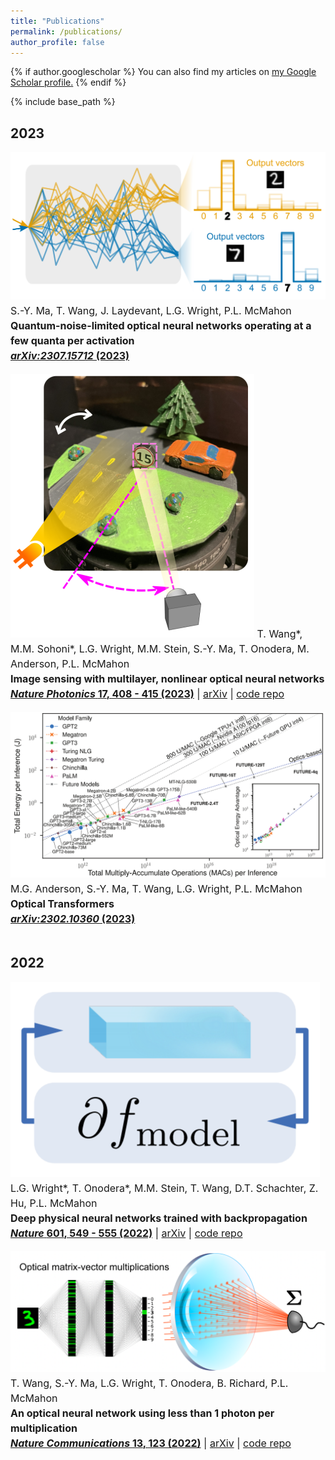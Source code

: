 ```yaml
---
title: "Publications"
permalink: /publications/
author_profile: false
---
```


{% if author.googlescholar %}
  You can also find my articles on <u><a href="{{author.googlescholar}}">my Google Scholar profile</a>.</u>
{% endif %}

{% include base_path %}

<section id="main" >
	<div class="inner">
		<h2>2023</h2>
			<div style="font-size:12pt;line-height:1.5;">
			<span class="image left" style="max-width:150px;">
				<img src="images/publications/2023_Ma.png" />
			</span>
			S.-Y. Ma, T. Wang, J. Laydevant, L.G. Wright, P.L. McMahon<br />
			<span style="font-weight:bold;">Quantum-noise-limited optical neural networks operating at a few quanta per activation</span><br/>
				<a href="https://arxiv.org/abs/2307.15712" style="font-weight:bold;"><i>arXiv:2307.15712</i> (2023)</a>
			</div><br clear="all" />
			<div style="font-size:12pt;line-height:1.5;">
				<span class="image left" style="max-width:50px;">
					<img src="../images/publications/2023_Wang.png" />
				</span>
				T. Wang*, M.M. Sohoni*, L.G. Wright, M.M. Stein, S.-Y. Ma, T. Onodera, M. Anderson, P.L. McMahon<br />
				<span style="font-weight:bold;">Image sensing with multilayer, nonlinear optical neural networks</span><br/>
				<a href="https://doi.org/10.1038/s41566-023-01170-8" style="font-weight:bold;"><i>Nature Photonics</i> <b>17</b>, 408 - 415 (2023)</a> | <a href="https://arxiv.org/abs/2207.14293">arXiv</a> | <a href="https://github.com/mcmahon-lab/Image-sensing-with-multilayer-nonlinear-optical-neural-networks">code repo</a>
			</div><br clear="all" />
			<div style="font-size:12pt;line-height:1.5;">
				<span class="image left" style="max-width:150px;">
					<img src="images/publications/2023_Anderson.png" />
				</span>
				M.G. Anderson, S.-Y. Ma, T. Wang, L.G. Wright, P.L. McMahon<br />
				<span style="font-weight:bold;">Optical Transformers</span><br/>
				<a href="https://arxiv.org/abs/2302.10360" style="font-weight:bold;"><i>arXiv:2302.10360</i> (2023)</a>
			</div><br clear="all" />
		<h2>2022</h2>
			<div style="font-size:12pt;line-height:1.5;">
				<span class="image left" style="max-width:150px;">
					<img src="images/publications/2022_Wright.png" />
				</span>
				L.G. Wright*, T. Onodera*, M.M. Stein, T. Wang, D.T. Schachter, Z. Hu, P.L. McMahon<br />
				<span style="font-weight:bold;">Deep physical neural networks trained with backpropagation</span><br/>
				<a href="https://doi.org/10.1038/s41586-021-04223-6" style="font-weight:bold;"><i>Nature</i> <b>601</b>, 549 - 555 (2022)</a> | <a href="https://arxiv.org/abs/2104.13386">arXiv</a> | <a href="https://github.com/mcmahon-lab/Physics-Aware-Training">code repo</a>
			</div><br clear="all" />
			<div style="font-size:12pt;line-height:1.5;">
				<span class="image left" style="max-width:150px;">
					<img src="images/publications/2022_Wang.png" />
				</span>
				T. Wang, S.-Y. Ma, L.G. Wright, T. Onodera, B. Richard, P.L. McMahon<br />
				<span style="font-weight:bold;">An optical neural network using less than 1 photon per multiplication</span><br/>
				<a href="https://doi.org/10.1038/s41467-021-27774-8" style="font-weight:bold;"><i>Nature Communications</i> <b>13</b>, 123 (2022)</a> | <a href="https://arxiv.org/abs/2104.13467">arXiv</a> | <a href="https://github.com/mcmahon-lab/ONN-QAT-SQL">code repo</a>
			</div><br clear="all" />
	</div>
</section>

